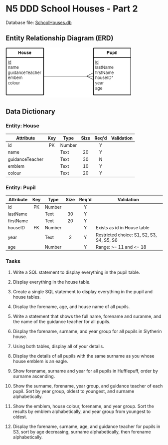# N5 DDD School Houses - Part 2

Database file: [SchoolHouses.db](assets/SchoolHouses.db "Download file")


## Entity Relationship Diagram (ERD)

![ERD](assets/Diagrams/ERD-HousePupil.png)


## Data Dictionary

### Entity: House

| Attribute       | Key   | Type   | Size  | Req'd | Validation |
| ---------       | :---: | ----   | :---: | :---: | ---------- |
| id              | PK    | Number |       | Y     | |
| name            |       | Text   | 20    | Y     | |
| guidanceTeacher |       | Text   | 30    | N     | |
| emblem          |       | Text   | 10    | Y     | |
| colour          |       | Text   | 20    | Y     | |


### Entity: Pupil

| Attribute | Key   | Type   | Size  | Req'd | Validation |
| --------- | :---: | ----   | :---: | :---: | ---------- |
| id        | PK    | Number |       | Y     | |
| lastName  |       | Text   | 30    | Y     | |
| firstName |       | Text   | 20    | Y     | |
| houseID   | FK    | Number |       | Y     | Exists as id in House table |
| year      |       | Text   | 2     | Y     | Restricted choice: S1, S2, S3, S4, S5, S6 |
| age       |       | Number |       | Y     | Range: >= 11 and <= 18 |


### Tasks

1. Write a SQL statement to display everything in the pupil table.

2. Display everything in the house table.

3. Create a single SQL statement to display everything in the pupil and house tables. 

4. Display the forename, age, and house name of all pupils.

5. Write a statement that shows the full name, forename and suranme, and the name of the guidance teacher for all pupils.

6. Display the forename, surname, and year group for all pupils in Slytherin house.

7. Using both tables, display all of your details.

8. Display the details of all pupils with the same surname as you whose house emblem is an eagle.

9. Show forename, surname and year for all pupils in Hufflepuff, order by surname ascending.

10. Show the surname, forename, year group, and guidance teacher of each pupil.  Sort by year group, oldest to youngest, and surname alphabetically.

11. Show the emblem, house colour, forename, and year group.  Sort the results by emblem alphabetically, and year group from youngest to oldest.

12. Display the forename, surname, age, and guidance teacher for pupils in S3, sort by age decreasing, surname alphabetically, then forename alphabetically.
